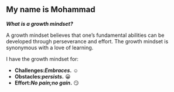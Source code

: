 ## My name is Mohammad

***What is a growth mindset?***

A growth mindset believes that one’s fundamental abilities can be developed through perseverance and effort.
The growth mindset is synonymous with a love of learning.

I have the growth mindset for:
- **Challenges:_Embraces_.** :relaxed:
- **Obstacles:_persists_.** :grinning:
- **Effort:_No pain;no gain_.** :smirk:


